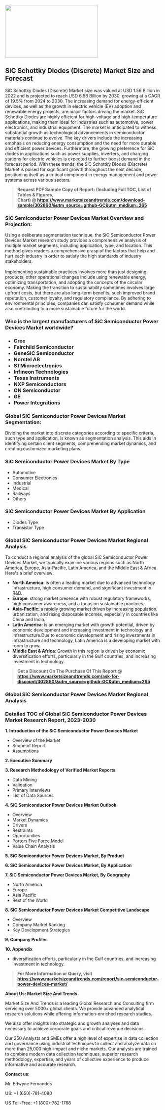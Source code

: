 <p><img class="alignnone size-medium wp-image-20088" src="https://ffe5etoiles.com/wp-content/uploads/2024/12/MST1-300x171.png" alt="" width="300" height="171" /></p><h2>SiC Schottky Diodes (Discrete) Market Size and Forecast</h2><p>SiC Schottky Diodes (Discrete) Market size was valued at USD 1.56 Billion in 2022 and is projected to reach USD 6.58 Billion by 2030, growing at a CAGR of 19.5% from 2024 to 2030. The increasing demand for energy-efficient devices, as well as the growth in electric vehicle (EV) adoption and renewable energy projects, are major factors driving the market. SiC Schottky Diodes are highly efficient for high-voltage and high-temperature applications, making them ideal for industries such as automotive, power electronics, and industrial equipment. The market is anticipated to witness substantial growth as technological advancements in semiconductor materials continue to evolve. The key drivers include the increasing emphasis on reducing energy consumption and the need for more durable and efficient power devices. Furthermore, the growing preference for SiC diodes in applications such as power supplies, inverters, and charging stations for electric vehicles is expected to further boost demand in the forecast period. With these trends, the SiC Schottky Diodes (Discrete) Market is poised for significant growth throughout the next decade, positioning itself as a critical component in energy management and power systems across various sectors.</p></p><blockquote id="" class=""><strong>Request PDF Sample Copy of Report: (Including Full TOC, List of Tables &amp; Figures, Chart)&nbsp;@&nbsp;<strong><a href="https://www.marketsizeandtrends.com/download-sample/302860/&utm_source=github-GC&utm_medium=265" target="_blank">https://www.marketsizeandtrends.com/download-sample/302860/&utm_source=github-GC&utm_medium=265</a></strong></strong></blockquote><h3 id="" class="">SiC Semiconductor Power Devices Market&nbsp;Overview and Projection:</h3><p id="" class="">Using a deliberate segmentation technique, the SiC Semiconductor Power Devices Market research study provides a comprehensive analysis of multiple market segments, including application, type, and location. This method gives readers a comprehensive grasp of the factors that help and hurt each industry in order to satisfy the high standards of industry stakeholders. <br /> <br />Implementing sustainable practices involves more than just designing products; other operational changes include using renewable energy, optimizing transportation, and adopting the concepts of the circular economy. Making the transition to sustainability sometimes involves large upfront costs, but there are also long-term benefits, such improved brand reputation, customer loyalty, and regulatory compliance. By adhering to environmental principles, companies can satisfy consumer demand while also contributing to a more sustainable future for the world.</p><h3 id="" class="">Who is the largest manufacturers of&nbsp;SiC Semiconductor Power Devices Market worldwide?</h3><h3 class=""><p><ul><li>Cree </li><li> Fairchild Semiconductor </li><li> GeneSiC Semiconductor </li><li> Norstel AB </li><li> STMicroelectronics </li><li> Infineon Technologies </li><li> Texas Instruments </li><li> NXP Semiconductors </li><li> ON Semiconductor </li><li> GE </li><li> Power Integrations</li></ul></p></h3><h3 id="" class="">Global&nbsp;SiC Semiconductor Power Devices Market Segmentation:</h3><p id="" class="">Dividing the market into discrete categories according to specific criteria, such type and application, is known as segmentation analysis. This aids in identifying certain client segments, comprehending market dynamics, and creating customized marketing plans.</p><h3 id="" class="">SiC Semiconductor Power Devices Market&nbsp;By Type</h3><p><p><ul><li>Automotive</li><li> Consumer Electronics</li><li> Industrial</li><li> Medical</li><li> Railways</li><li> Others</p></li></ul></p></p><h3 id="" class="">SiC Semiconductor Power Devices Market&nbsp;By Application</h3><p class=""><p><ul><li>Diodes Type</li><li> Transistor Type</li></ul></p></p><h3 id="" class="">Global SiC Semiconductor Power Devices Market Regional Analysis</h3><p id="" class="">To conduct a regional analysis of the global SiC Semiconductor Power Devices Market, we typically examine various regions such as North America, Europe, Asia-Pacific, Latin America, and the Middle East &amp; Africa. Here's a brief overview:</p><ul><li><strong>North America</strong>: is often a leading market due to advanced technology infrastructure, high consumer demand, and significant investment in R&amp;D.</li><li><strong>Europe</strong>: strong market presence with robust regulatory frameworks, high consumer awareness, and a focus on sustainable practices.</li><li><strong>Asia-Pacific</strong>: a rapidly growing market driven by increasing population, urbanization, and rising disposable incomes, especially in countries like China and India.</li><li><strong>Latin America</strong>: is an emerging market with growth potential, driven by economic development and increasing investment in technology and infrastructure.Due to economic development and rising investments in infrastructure and technology, Latin America is a developing market with room to grow.</li><li><strong>Middle East &amp; Africa</strong>: Growth in this region is driven by economic diversification efforts, particularly in the Gulf countries, and increasing investment in technology.</li></ul><blockquote id="" class=""><strong>Get a Discount On The Purchase Of This Report @ <strong><a href="https://www.marketsizeandtrends.com/ask-for-discount/302860/&utm_source=github-GC&utm_medium=265" target="_blank">https://www.marketsizeandtrends.com/ask-for-discount/302860/&utm_source=github-GC&utm_medium=265</a></strong></strong></blockquote><h3 id="" class="">Global SiC Semiconductor Power Devices Market Regional Analysis</h3><h3 id="" class="">Detailed TOC of Global SiC Semiconductor Power Devices Market Research Report, 2023-2030</h3><p id="" class=""><strong>1. Introduction of the SiC Semiconductor Power Devices Market</strong></p><ul><li>Overview of the Market</li><li>Scope of Report</li><li>Assumptions</li></ul><p id="" class=""><strong>2. Executive Summary</strong></p><p id="" class=""><strong>3. Research Methodology of Verified Market Reports</strong></p><ul><li>Data Mining</li><li>Validation</li><li>Primary Interviews</li><li>List of Data Sources</li></ul><p id="" class=""><strong>4. SiC Semiconductor Power Devices Market Outlook</strong></p><ul><li>Overview</li><li>Market Dynamics</li><li>Drivers</li><li>Restraints</li><li>Opportunities</li><li>Porters Five Force Model</li><li>Value Chain Analysis</li></ul><p id="" class=""><strong>5. SiC Semiconductor Power Devices Market, By Product</strong></p><p id="" class=""><strong>6. SiC Semiconductor Power Devices Market, By Application</strong></p><p id="" class=""><strong>7. SiC Semiconductor Power Devices Market, By Geography</strong></p><ul><li>North America</li><li>Europe</li><li>Asia Pacific</li><li>Rest of the World</li></ul><p id="" class=""><strong>8. SiC Semiconductor Power Devices Market Competitive Landscape</strong></p><ul><li>Overview</li><li>Company Market Ranking</li><li>Key Development Strategies</li></ul><p id="" class=""><strong>9. Company Profiles</strong></p><p id="" class=""><strong>10. Appendix</strong></p><ul><li>diversification efforts, particularly in the Gulf countries, and increasing investment in technology.</li></ul><blockquote id="" class=""><strong>For More Information or Query, visit <strong><strong><a href="https://www.marketsizeandtrends.com/report/sic-semiconductor-power-devices-market/" target="_blank">https://www.marketsizeandtrends.com/report/sic-semiconductor-power-devices-market/</a></strong></strong></strong></blockquote><p id="" class=""><strong>About Us: Market Size And Trends</strong></p><p id="" class="">Market Size And Trends is a leading Global Research and Consulting firm servicing over 5000+ global clients. We provide advanced analytical research solutions while offering information-enriched research studies.</p><p id="" class="">We also offer insights into strategic and growth analyses and data necessary to achieve corporate goals and critical revenue decisions.</p><p id="" class="">Our 250 Analysts and SMEs offer a high level of expertise in data collection and governance using industrial techniques to collect and analyze data on more than 25,000 high-impact and niche markets. Our analysts are trained to combine modern data collection techniques, superior research methodology, expertise, and years of collective experience to produce informative and accurate research.</p><p id="" class=""><strong>Contact us:</strong></p><p id="" class="">Mr. Edwyne Fernandes</p><p id="" class="">US: +1 (650)-781-4080</p><p id="" class="">US Toll-Free: +1 (800)-782-1768</p>
